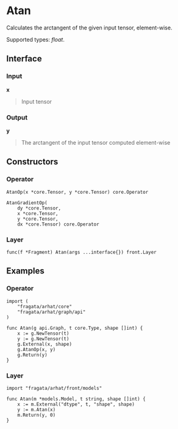 
# Atan

Calculates the arctangent of the given input tensor, element-wise.

Supported types: *float*.

## Interface

### Input

**x**

>Input tensor

### Output

**y**

>The arctangent of the input tensor computed element-wise

## Constructors

### Operator


```
AtanOp(x *core.Tensor, y *core.Tensor) core.Operator

AtanGradientOp(
    dy *core.Tensor,
    x *core.Tensor,
    y *core.Tensor,
    dx *core.Tensor) core.Operator
```


### Layer


```
func(f *Fragment) Atan(args ...interface{}) front.Layer
```


## Examples

### Operator


```
import (
    "fragata/arhat/core"
    "fragata/arhat/graph/api"
)

func Atan(g api.Graph, t core.Type, shape []int) {
    x := g.NewTensor(t)
    y := g.NewTensor(t)
    g.External(x, shape)
    g.AtanOp(x, y)
    g.Return(y)
}
```


### Layer


```
import "fragata/arhat/front/models"

func Atan(m *models.Model, t string, shape []int) {
    x := m.External("dtype", t, "shape", shape)
    y := m.Atan(x)
    m.Return(y, 0)
}
```

